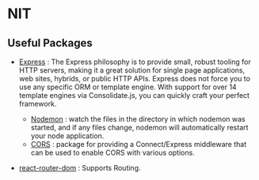 # NIT

## Useful Packages

- [Express](https://www.npmjs.com/package/express) : The Express philosophy is to provide small, robust tooling for HTTP servers, making it a great solution for single page applications, web sites, hybrids, or public HTTP APIs. Express does not force you to use any specific ORM or template engine. With support for over 14 template engines via Consolidate.js, you can quickly craft your perfect framework.
	- [Nodemon](https://www.npmjs.com/package/nodemon) : watch the files in the directory in which nodemon was started, and if any files change, nodemon will automatically restart your node application.
	- [CORS](https://www.npmjs.com/package/cors) : package for providing a Connect/Express middleware that can be used to enable CORS with various options.

- [react-router-dom](https://www.npmjs.com/package/react-router-dom) : Supports Routing.
